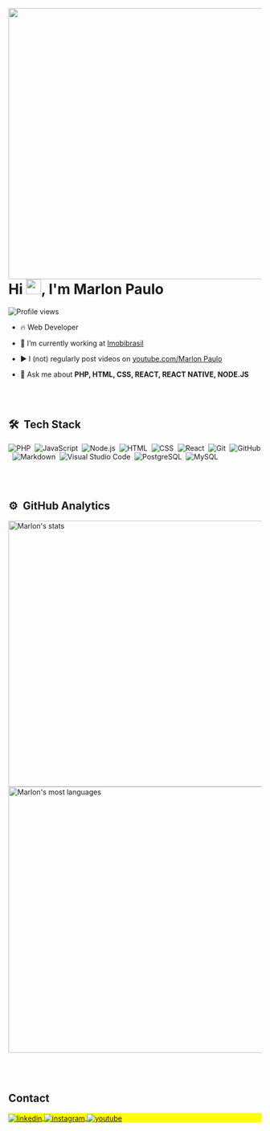 <img align="right" height="540em" 
src="https://gist.githubusercontent.com/Marlon-Paulo-da-Silva/69ba0730cae3cabf1d6ae4985914e391/raw/cf5654addfdc7b4a75543b79fcb92bd517a7ae6b/githubcard-marlon.svg"/>
<h1 align="left">Hi <img src="https://raw.githubusercontent.com/kaueMarques/kaueMarques/master/hi.gif" height="30px">, I'm Marlon Paulo</h1>
<p align="left"> <img src="https://komarev.com/ghpvc/?username=Marlon-Paulo-da-Silva&color=yellow" alt="Profile views" /> </p>

- 🔥 Web Developer 

- 🔭 I’m currently working at [Imobibrasil](https://www.linkedin.com/company/imobibrasil/)

- ▶️ I (not) regularly post videos on [youtube.com/Marlon Paulo](https://www.youtube.com/channel/UCKU_aeUdXC5D7ky7WS98ZaQ)

- 💬 Ask me about **PHP, HTML, CSS, REACT, REACT NATIVE, NODE.JS**





<br><br>

## 🛠 &nbsp;Tech Stack

![PHP](https://img.shields.io/badge/-php-05122A?style=flat&logo=php)&nbsp;
![JavaScript](https://img.shields.io/badge/-JavaScript-05122A?style=flat&logo=javascript)&nbsp;
![Node.js](https://img.shields.io/badge/-Node.js-05122A?style=flat&logo=node.js)&nbsp;
![HTML](https://img.shields.io/badge/-HTML-05122A?style=flat&logo=HTML5)&nbsp;
![CSS](https://img.shields.io/badge/-CSS-05122A?style=flat&logo=CSS3&logoColor=1572B6)&nbsp;
![React](https://img.shields.io/badge/-React-05122A?style=flat&logo=react)&nbsp;
![Git](https://img.shields.io/badge/-Git-05122A?style=flat&logo=git)&nbsp;
![GitHub](https://img.shields.io/badge/-GitHub-05122A?style=flat&logo=github)&nbsp;
![Markdown](https://img.shields.io/badge/-Markdown-05122A?style=flat&logo=markdown)&nbsp;
![Visual Studio Code](https://img.shields.io/badge/-Visual%20Studio%20Code-05122A?style=flat&logo=visual-studio-code&logoColor=007ACC)&nbsp;
![PostgreSQL](https://img.shields.io/badge/-PostgreSQL-05122A?style=flat&logo=postgresql)&nbsp;
![MySQL](https://img.shields.io/badge/-MySQL-05122A?style=flat&logo=mysql)&nbsp;

<br><br>

## ⚙️ &nbsp;GitHub Analytics

<p align="left">
<img width="530em" src="https://github-readme-stats.vercel.app/api?username=Marlon-Paulo-da-Silva&show_icons=true&theme=vision-friendly-dark" alt="Marlon's stats"/>
<img width="530em" src="https://github-readme-stats.vercel.app/api/top-langs/?username=Marlon-Paulo-da-Silva&layout=compact&theme=vision-friendly-dark" alt="Marlon's most languages"/>
</p>
<!--
-->
<br><br>



## Contact

<p align="left" style="background:yellow">


<a href="https://www.linkedin.com/in/marlon-paulo/" target="_blank">
  <img align="center" src="https://img.shields.io/badge/-marlonpaulo-05122A?style=flat&logo=linkedin" alt="linkedin"/>
</a>
<a href="https://instagram.com/marlonpaulodasilva1" target="_blank">
 <img align="center" src="https://img.shields.io/badge/-marlonpaulo-05122A?style=flat&logo=instagram" alt="instagram"/>
</a>
<a href="https://www.youtube.com/channel/UCKU_aeUdXC5D7ky7WS98ZaQ" target="_blank">
 <img align="center" src="https://img.shields.io/badge/-marlonpaulo-05122A?style=flat&logo=youtube" alt="youtube"/>
</a>
</p>


<!--

**Marlon-Paulo-da-Silva/Marlon-Paulo-da-Silva** is a ✨ _special_ ✨ repository because its `README.md` (this file) appears on your GitHub profile.

Here are some ideas to get you started:

- 🔭 I’m currently working on ...
- 🌱 I’m currently learning ...
- 👯 I’m looking to collaborate on ...
- 🤔 I’m looking for help with ...
- 💬 Ask me about ...
- 📫 How to reach me: ...
- 😄 Pronouns: ...
- ⚡ Fun fact: ...
-->
